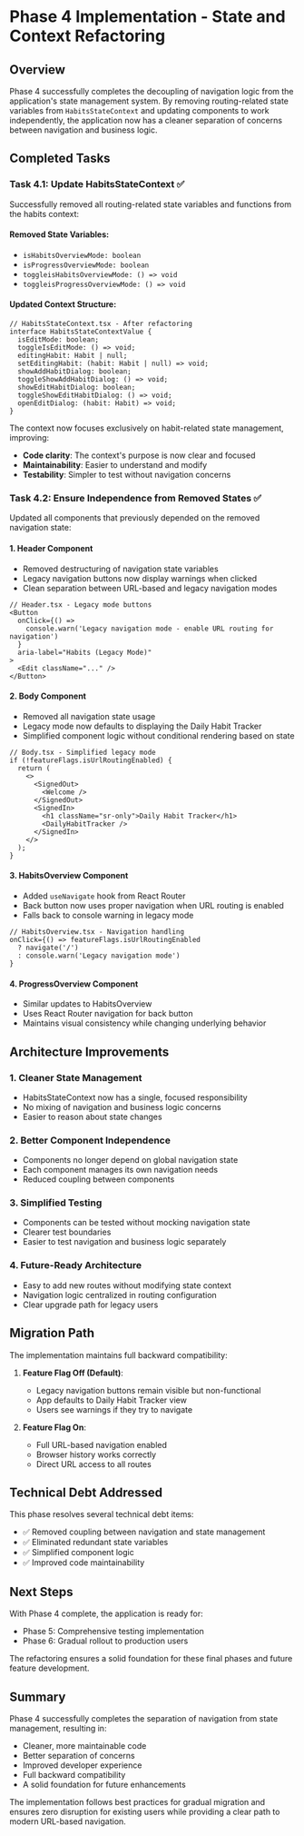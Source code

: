 # Phase 4 Implementation - State and Context Refactoring

## Overview

Phase 4 successfully completes the decoupling of navigation logic from the
application's state management system. By removing routing-related state
variables from `HabitsStateContext` and updating components to work
independently, the application now has a cleaner separation of concerns between
navigation and business logic.

## Completed Tasks

### Task 4.1: Update HabitsStateContext ✅

Successfully removed all routing-related state variables and functions from the
habits context:

#### Removed State Variables:

- `isHabitsOverviewMode: boolean`
- `isProgressOverviewMode: boolean`
- `toggleisHabitsOverviewMode: () => void`
- `toggleisProgressOverviewMode: () => void`

#### Updated Context Structure:

```tsx
// HabitsStateContext.tsx - After refactoring
interface HabitsStateContextValue {
  isEditMode: boolean;
  toggleIsEditMode: () => void;
  editingHabit: Habit | null;
  setEditingHabit: (habit: Habit | null) => void;
  showAddHabitDialog: boolean;
  toggleShowAddHabitDialog: () => void;
  showEditHabitDialog: boolean;
  toggleShowEditHabitDialog: () => void;
  openEditDialog: (habit: Habit) => void;
}
```

The context now focuses exclusively on habit-related state management,
improving:

- **Code clarity**: The context's purpose is now clear and focused
- **Maintainability**: Easier to understand and modify
- **Testability**: Simpler to test without navigation concerns

### Task 4.2: Ensure Independence from Removed States ✅

Updated all components that previously depended on the removed navigation state:

#### 1. **Header Component**

- Removed destructuring of navigation state variables
- Legacy navigation buttons now display warnings when clicked
- Clean separation between URL-based and legacy navigation modes

```tsx
// Header.tsx - Legacy mode buttons
<Button
  onClick={() =>
    console.warn('Legacy navigation mode - enable URL routing for navigation')
  }
  aria-label="Habits (Legacy Mode)"
>
  <Edit className="..." />
</Button>
```

#### 2. **Body Component**

- Removed all navigation state usage
- Legacy mode now defaults to displaying the Daily Habit Tracker
- Simplified component logic without conditional rendering based on state

```tsx
// Body.tsx - Simplified legacy mode
if (!featureFlags.isUrlRoutingEnabled) {
  return (
    <>
      <SignedOut>
        <Welcome />
      </SignedOut>
      <SignedIn>
        <h1 className="sr-only">Daily Habit Tracker</h1>
        <DailyHabitTracker />
      </SignedIn>
    </>
  );
}
```

#### 3. **HabitsOverview Component**

- Added `useNavigate` hook from React Router
- Back button now uses proper navigation when URL routing is enabled
- Falls back to console warning in legacy mode

```tsx
// HabitsOverview.tsx - Navigation handling
onClick={() => featureFlags.isUrlRoutingEnabled
  ? navigate('/')
  : console.warn('Legacy navigation mode')
}
```

#### 4. **ProgressOverview Component**

- Similar updates to HabitsOverview
- Uses React Router navigation for back button
- Maintains visual consistency while changing underlying behavior

## Architecture Improvements

### 1. **Cleaner State Management**

- HabitsStateContext now has a single, focused responsibility
- No mixing of navigation and business logic concerns
- Easier to reason about state changes

### 2. **Better Component Independence**

- Components no longer depend on global navigation state
- Each component manages its own navigation needs
- Reduced coupling between components

### 3. **Simplified Testing**

- Components can be tested without mocking navigation state
- Clearer test boundaries
- Easier to test navigation and business logic separately

### 4. **Future-Ready Architecture**

- Easy to add new routes without modifying state context
- Navigation logic centralized in routing configuration
- Clear upgrade path for legacy users

## Migration Path

The implementation maintains full backward compatibility:

1. **Feature Flag Off (Default)**:

   - Legacy navigation buttons remain visible but non-functional
   - App defaults to Daily Habit Tracker view
   - Users see warnings if they try to navigate

2. **Feature Flag On**:
   - Full URL-based navigation enabled
   - Browser history works correctly
   - Direct URL access to all routes

## Technical Debt Addressed

This phase resolves several technical debt items:

- ✅ Removed coupling between navigation and state management
- ✅ Eliminated redundant state variables
- ✅ Simplified component logic
- ✅ Improved code maintainability

## Next Steps

With Phase 4 complete, the application is ready for:

- Phase 5: Comprehensive testing implementation
- Phase 6: Gradual rollout to production users

The refactoring ensures a solid foundation for these final phases and future
feature development.

## Summary

Phase 4 successfully completes the separation of navigation from state
management, resulting in:

- Cleaner, more maintainable code
- Better separation of concerns
- Improved developer experience
- Full backward compatibility
- A solid foundation for future enhancements

The implementation follows best practices for gradual migration and ensures zero
disruption for existing users while providing a clear path to modern URL-based
navigation.
